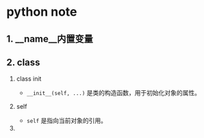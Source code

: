 # python note

## 1. __name__内置变量

## 2. class
1. class init
   - `__init__(self, ...)` 是类的构造函数，用于初始化对象的属性。

2. self
   - `self` 是指向当前对象的引用。

3.  
